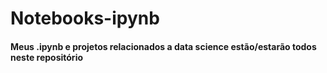 # Notebooks-ipynb
#### Meus .ipynb e projetos relacionados a data science estão/estarão todos neste repositório
